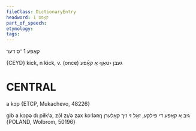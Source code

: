```yaml
---
fileClass: DictionaryEntry
headword: קאָפּע 1
part_of_speech: 
etymology: 
tags: 
---
```

קאָפּע 1
־ס
דער

{CEYD}
kick, n
kick, v. (once) געבן ‹טאָן› אַ קאָ֜פּע

CENTRAL
========

a kɔp {ETCP, Mukachevo, 48226}

gib a kɔpə dɩ piɫkʲə, zɔ́ɫ zɩ/ə zəx koˑləʀŋ גיב אַ קאָפּע די פּילקע, זאָל זי זיך קאָלערן  {POLAND, Wolbrom, 50196}